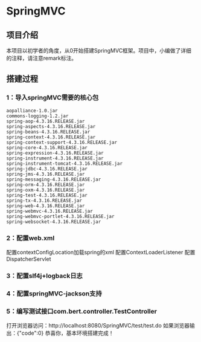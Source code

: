 # SpringMVC
## 项目介绍
本项目以初学者的角度，从0开始搭建SpringMVC框架。项目中，小编做了详细的注释，请注意remark标注。
## 搭建过程
### 1：导入springMVC需要的核心包
```
aopalliance-1.0.jar
commons-logging-1.2.jar
spring-aop-4.3.16.RELEASE.jar
spring-aspects-4.3.16.RELEASE.jar
spring-beans-4.3.16.RELEASE.jar
spring-context-4.3.16.RELEASE.jar
spring-context-support-4.3.16.RELEASE.jar
spring-core-4.3.16.RELEASE.jar
spring-expression-4.3.16.RELEASE.jar
spring-instrument-4.3.16.RELEASE.jar
spring-instrument-tomcat-4.3.16.RELEASE.jar
spring-jdbc-4.3.16.RELEASE.jar
spring-jms-4.3.16.RELEASE.jar
spring-messaging-4.3.16.RELEASE.jar
spring-orm-4.3.16.RELEASE.jar
spring-oxm-4.3.16.RELEASE.jar
spring-test-4.3.16.RELEASE.jar
spring-tx-4.3.16.RELEASE.jar
spring-web-4.3.16.RELEASE.jar
spring-webmvc-4.3.16.RELEASE.jar
spring-webmvc-portlet-4.3.16.RELEASE.jar
spring-websocket-4.3.16.RELEASE.jar

```
### 2：配置web.xml
配置contextConfigLocation加载spring的xml
配置ContextLoaderListener
配置DispatcherServlet

### 3：配置slf4j+logback日志

### 4：配置springMVC-jackson支持

### 5：编写测试接口com.bert.controller.TestController
打开浏览器访问：http://localhost:8080/SpringMVC/test/test.do
如果浏览器输出：{"code":0}
恭喜你，基本环境搭建完成！

